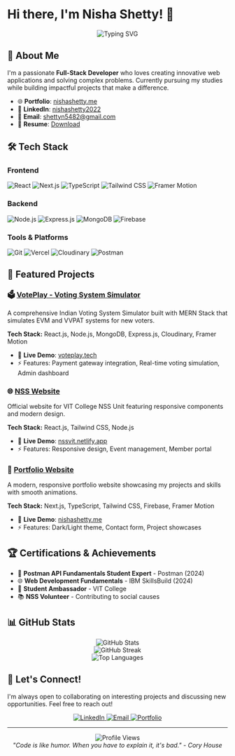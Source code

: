 # Hi there, I'm Nisha Shetty! 👋

<div align="center">
  <img src="https://readme-typing-svg.herokuapp.com?font=Fira+Code&pause=1000&color=3B82F6&width=435&lines=Full-Stack+Developer;MERN+Stack+Enthusiast;UI%2FUX+Designer;Problem+Solver" alt="Typing SVG" />
</div>

## 🚀 About Me

I'm a passionate **Full-Stack Developer** who loves creating innovative web applications and solving complex problems. Currently pursuing my studies while building impactful projects that make a difference.

- 🌐 **Portfolio**: [nishashetty.me](https://www.nishashetty.me/)
- 💼 **LinkedIn**: [nishashetty2022](https://www.linkedin.com/in/nishashetty2022/)
- 📧 **Email**: [shettyn5482@gmail.com](mailto:shettyn5482@gmail.com)
- 📄 **Resume**: [Download](https://www.nishashetty.me/Nisha_Shetty_Resume.pdf)

## 🛠️ Tech Stack

### Frontend
![React](https://img.shields.io/badge/React-20232A?style=for-the-badge&logo=react&logoColor=61DAFB)
![Next.js](https://img.shields.io/badge/Next.js-000000?style=for-the-badge&logo=next.js&logoColor=white)
![TypeScript](https://img.shields.io/badge/TypeScript-007ACC?style=for-the-badge&logo=typescript&logoColor=white)
![Tailwind CSS](https://img.shields.io/badge/Tailwind_CSS-38B2AC?style=for-the-badge&logo=tailwind-css&logoColor=white)
![Framer Motion](https://img.shields.io/badge/Framer_Motion-0055FF?style=for-the-badge&logo=framer&logoColor=white)

### Backend
![Node.js](https://img.shields.io/badge/Node.js-43853D?style=for-the-badge&logo=node.js&logoColor=white)
![Express.js](https://img.shields.io/badge/Express.js-404D59?style=for-the-badge&logo=express&logoColor=white)
![MongoDB](https://img.shields.io/badge/MongoDB-4EA94B?style=for-the-badge&logo=mongodb&logoColor=white)
![Firebase](https://img.shields.io/badge/Firebase-039BE5?style=for-the-badge&logo=firebase&logoColor=white)

### Tools & Platforms
![Git](https://img.shields.io/badge/Git-F05032?style=for-the-badge&logo=git&logoColor=white)
![Vercel](https://img.shields.io/badge/Vercel-000000?style=for-the-badge&logo=vercel&logoColor=white)
![Cloudinary](https://img.shields.io/badge/Cloudinary-3448C5?style=for-the-badge&logo=cloudinary&logoColor=white)
![Postman](https://img.shields.io/badge/Postman-FF6C37?style=for-the-badge&logo=postman&logoColor=white)

## 🌟 Featured Projects

### 🗳️ [VotePlay - Voting System Simulator](https://github.com/nishashetty1/voteplay-simulator)
A comprehensive Indian Voting System Simulator built with MERN Stack that simulates EVM and VVPAT systems for new voters.

**Tech Stack:** React.js, Node.js, MongoDB, Express.js, Cloudinary, Framer Motion
- 🔗 **Live Demo**: [voteplay.tech](https://voteplay.tech)
- ⚡ Features: Payment gateway integration, Real-time voting simulation, Admin dashboard

### 🌐 [NSS Website](https://github.com/nishashetty1/nss-vit-website)
Official website for VIT College NSS Unit featuring responsive components and modern design.

**Tech Stack:** React.js, Tailwind CSS, Node.js
- 🔗 **Live Demo**: [nssvit.netlify.app](https://nssvit.netlify.app/)
- ⚡ Features: Responsive design, Event management, Member portal

### 💼 [Portfolio Website](https://github.com/nishashetty1/portfolio)
A modern, responsive portfolio website showcasing my projects and skills with smooth animations.

**Tech Stack:** Next.js, TypeScript, Tailwind CSS, Firebase, Framer Motion
- 🔗 **Live Demo**: [nishashetty.me](https://www.nishashetty.me/)
- ⚡ Features: Dark/Light theme, Contact form, Project showcases

## 🏆 Certifications & Achievements

- 🎯 **Postman API Fundamentals Student Expert** - Postman (2024)
- 🌐 **Web Development Fundamentals** - IBM SkillsBuild (2024)
- 🏅 **Student Ambassador** - VIT College
- 📚 **NSS Volunteer** - Contributing to social causes

## 📊 GitHub Stats

<div align="center">
  <img src="https://github-readme-stats.vercel.app/api?username=nishashetty1&show_icons=true&theme=tokyonight&hide_border=true" alt="GitHub Stats" />
</div>

<div align="center">
  <img src="https://github-readme-streak-stats.herokuapp.com/?user=nishashetty1&theme=tokyonight&hide_border=true" alt="GitHub Streak" />
</div>

<div align="center">
  <img src="https://github-readme-stats.vercel.app/api/top-langs/?username=nishashetty1&layout=compact&theme=tokyonight&hide_border=true" alt="Top Languages" />
</div>

## 🤝 Let's Connect!

I'm always open to collaborating on interesting projects and discussing new opportunities. Feel free to reach out!

<div align="center">
  <a href="https://www.linkedin.com/in/nishashetty2022/">
    <img src="https://img.shields.io/badge/LinkedIn-0077B5?style=for-the-badge&logo=linkedin&logoColor=white" alt="LinkedIn" />
  </a>
  <a href="mailto:shettyn5482@gmail.com">
    <img src="https://img.shields.io/badge/Email-D14836?style=for-the-badge&logo=gmail&logoColor=white" alt="Email" />
  </a>
  <a href="https://www.nishashetty.me/">
    <img src="https://img.shields.io/badge/Portfolio-000000?style=for-the-badge&logo=vercel&logoColor=white" alt="Portfolio" />
  </a>
</div>

---

<div align="center">
  <img src="https://komarev.com/ghpvc/?username=nishashetty1&color=blueviolet&style=flat-square&label=Profile+Views" alt="Profile Views" />
</div>

<div align="center">
  <i>"Code is like humor. When you have to explain it, it's bad." - Cory House</i>
</div>
